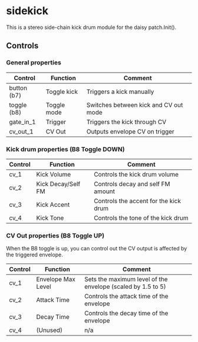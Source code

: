 # sidekick

This is a stereo side-chain kick drum module for the daisy patch.Init().

## Controls

### General properties

| Control     | Function    | Comment                               |
| ----------- | ----------- | ------------------------------------- |
| button (b7) | Toggle kick | Triggers a kick manually              |
| toggle (b8) | Toggle mode | Switches between kick and CV out mode |
| gate_in_1   | Trigger     | Triggers the kick through CV          |
| cv_out_1    | CV Out      | Outputs envelope CV on trigger        |

### Kick drum properties (B8 Toggle DOWN)

| Control | Function           | Comment                               |
| ------- | ------------------ | ------------------------------------- |
| cv_1    | Kick Volume        | Controls the kick drum volume         |
| cv_2    | Kick Decay/Self FM | Controls decay and self FM amount     |
| cv_3    | Kick Accent        | Controls the accent for the kick drum |
| cv_4    | Kick Tone          | Controls the tone of the kick drum    |

### CV Out properties (B8 Toggle UP)

When the B8 toggle is up, you can control out the CV output is affected by the triggered envelope.

| Control | Function           | Comment                                                     |
| ------- | ------------------ | ----------------------------------------------------------- |
| cv_1    | Envelope Max Level | Sets the maximum level of the envelope (scaled by 1.5 to 5) |
| cv_2    | Attack Time        | Controls the attack time of the envelope                    |
| cv_3    | Decay Time         | Controls the decay time of the envelope                     |
| cv_4    | (Unused)           | n/a                                                         |

